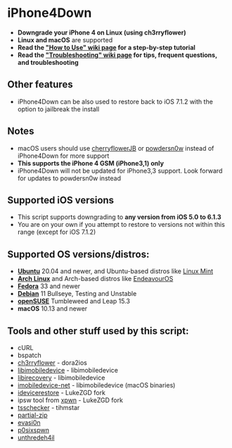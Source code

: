 # iPhone4Down

- **Downgrade your iPhone 4 on Linux (using ch3rryflower)**
- **Linux and macOS** are supported
- **Read the ["How to Use" wiki page](https://github.com/LukeZGD/iOS-OTA-Downgrader/wiki/How-to-Use) for a step-by-step tutorial**
- **Read the ["Troubleshooting" wiki page](https://github.com/LukeZGD/iOS-OTA-Downgrader/wiki/Troubleshooting) for tips, frequent questions, and troubleshooting**

## Other features
- iPhone4Down can be also used to restore back to iOS 7.1.2 with the option to jailbreak the install

## Notes
- macOS users should use [cherryflowerJB](https://web.archive.org/web/20210322151509/https://dora2ios.web.app/CFJB/) or [powdersn0w](https://dora2ios.web.app/konayuki/index.html) instead of iPhone4Down for more support
- **This supports the iPhone 4 GSM (iPhone3,1) only**
- iPhone4Down will not be updated for iPhone3,3 support. Look forward for updates to powdersn0w instead

## Supported iOS versions
- This script supports downgrading to **any version from iOS 5.0 to 6.1.3**
- You are on your own if you attempt to restore to versions not within this range (except for iOS 7.1.2)

## Supported OS versions/distros:
- [**Ubuntu**](https://ubuntu.com/) 20.04 and newer, and Ubuntu-based distros like [Linux Mint](https://www.linuxmint.com/)
- [**Arch Linux**](https://www.archlinux.org/) and Arch-based distros like [EndeavourOS](https://endeavouros.com/)
- [**Fedora**](https://getfedora.org/) 33 and newer
- [**Debian**](https://www.debian.org/) 11 Bullseye, Testing and Unstable
- [**openSUSE**](https://www.opensuse.org/) Tumbleweed and Leap 15.3
- **macOS** 10.13 and newer

## Tools and other stuff used by this script:
- cURL
- bspatch
- [ch3rryflower](https://github.com/dora2-iOS/ch3rryflower/tree/316d2cdc5351c918e9db9650247b91632af3f11f) - dora2ios
- [libimobiledevice](https://github.com/libimobiledevice/libimobiledevice) - libimobiledevice
- [libirecovery](https://github.com/libimobiledevice/libirecovery) - libimobiledevice
- [imobiledevice-net](https://github.com/libimobiledevice-win32/imobiledevice-net) - libimobiledevice (macOS binaries)
- [idevicerestore](https://github.com/LukeeGD/idevicerestore) - LukeZGD fork
- ipsw tool from [xpwn](https://github.com/LukeZGD/xpwn/tree/ootc) - LukeZGD fork
- [tsschecker](https://github.com/tihmstar/tsschecker) - tihmstar
- [partial-zip](https://github.com/matteyeux/partial-zip)
- [evasi0n](https://www.theiphonewiki.com/wiki/Evasi0n)
- [p0sixspwn](https://www.theiphonewiki.com/wiki/p0sixspwn)
- [unthredeh4il](https://www.theiphonewiki.com/wiki/Unthredera1n#unthredeh4il)
